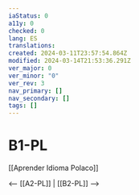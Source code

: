 ```yaml
---
iaStatus: 0
a11y: 0
checked: 0
lang: ES
translations: 
created: 2024-03-11T23:57:54.864Z
modified: 2024-03-14T21:53:36.291Z
ver_major: 0
ver_minor: "0"
ver_rev: 3
nav_primary: []
nav_secondary: []
tags: []
---
```

# B1-PL

[[Aprender Idioma Polaco]]

<-- [[A2-PL]] | [[B2-PL]] -->